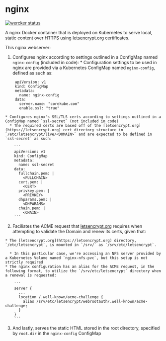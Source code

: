 # nginx

[![wercker status](https://app.wercker.com/status/21a779b13c0e2bd3e67bc0e4c17ded36/m "wercker status")](https://app.wercker.com/project/bykey/21a779b13c0e2bd3e67bc0e4c17ded36)

A nginx Docker container that is deployed on Kubernetes to serve local, static content over HTTPS using [letsencrypt.org](https://letsencrypt.org) certificates.

This nginx webserver:

  1. Configures nginx according to settings outlined in a ConfigMap named `nginx-config` (included in code):
    * Configuration settings to be used in nginx are provided via a Kubernetes ConfigMap named `nginx-config`, defined as such as:

      ```
       apiVersion: v1
       kind: ConfigMap
       metadata:
         name: nginx-config
       data:
         server.name: "corekube.com"
         enable.ssl: "true"
      ```
    * Configures nginx's SSL/TLS certs according to settings outlined in a ConfigMap named `ssl-secret` (not included in code)
      * The required certs are based off of the [letsencrypt.org](https://letsencrypt.org) cert directory structure in `/etc/letsencrypt/live/<DOMAIN>` and are expected to be defined in `ssl-secret` as such:
  
        ```
        apiVersion: v1
        kind: ConfigMap
        metadata:
          name: ssl-secret
        data:
          fullchain.pem: |
            <FULLCHAIN>
          cert.pem: |
            <CERT>
          privkey.pem: |
            <PRIVKEY>
          dhparams.pem: |
            <DHPARAMS>
          chain.pem: |
            <CHAIN>
        ```
  2.  Faciliates the ACME request that [letsencrypt.org](https://letsencrypt.org) requires when attempting to validate the Domain and renew its certs, given that:
  
    * The [letsencrypt.org](https://letsencrypt.org) directory, `/etc/letsencrypt`, is mounted in `/srv/` as `/srv/etc/letsencrypt`.

      * In this particular case, we're accessing an NFS server provided by a Kubernetes Volume named `nginx-nfs-pvc`, but this setup is not strictly required
    * The nginx configuration has an alias for the ACME request, in the following format, to utilize the `/srv/etc/letsencrypt` directory when a renewal is requested:

        ```
        server {
          ...
          location /.well-known/acme-challenge {
            alias /srv/etc/letsencrypt/webrootauth/.well-known/acme-challenge;
          }
        }
        ```
  3. And lastly, serves the static HTML stored in the root directory, specified by `root.dir` in the `nginx-config` ConfigMap
